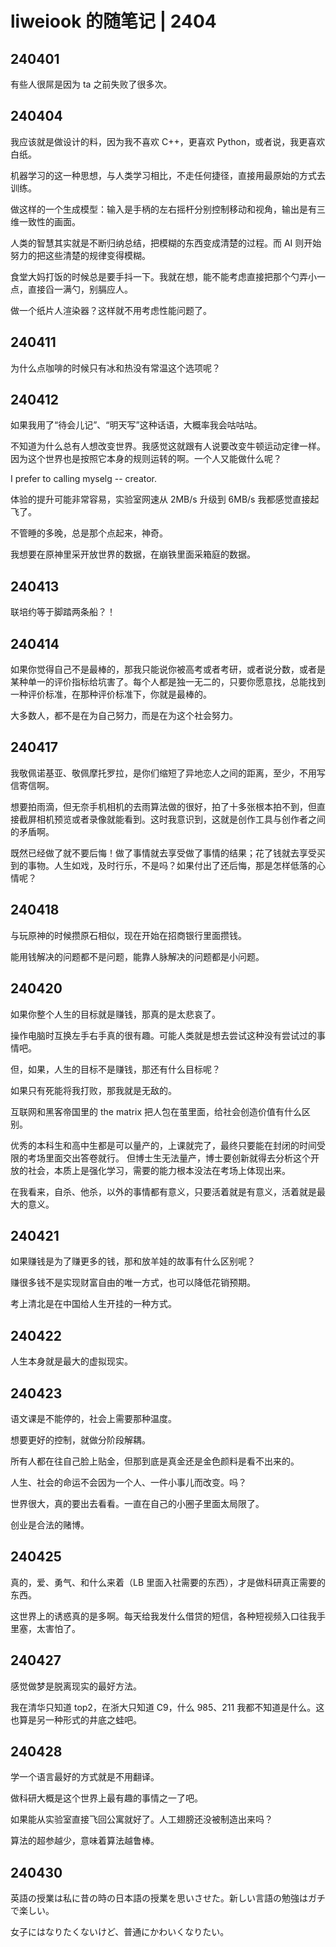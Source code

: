 # liweiook 的随笔记 | 2404

## 240401

有些人很屌是因为 ta 之前失败了很多次。

## 240404

我应该就是做设计的料，因为我不喜欢 C++，更喜欢 Python，或者说，我更喜欢白纸。

机器学习的这一种思想，与人类学习相比，不走任何捷径，直接用最原始的方式去训练。

做这样的一个生成模型：输入是手柄的左右摇杆分别控制移动和视角，输出是有三维一致性的画面。

人类的智慧其实就是不断归纳总结，把模糊的东西变成清楚的过程。而 AI 则开始努力的把这些清楚的规律变得模糊。

食堂大妈打饭的时候总是要手抖一下。我就在想，能不能考虑直接把那个勺弄小一点，直接舀一满勺，别膈应人。

做一个纸片人渲染器？这样就不用考虑性能问题了。

## 240411

为什么点咖啡的时候只有冰和热没有常温这个选项呢？

## 240412

如果我用了“待会儿记”、“明天写”这种话语，大概率我会咕咕咕。

不知道为什么总有人想改变世界。我感觉这就跟有人说要改变牛顿运动定律一样。因为这个世界也是按照它本身的规则运转的啊。一个人又能做什么呢？

I prefer to calling myselg -- creator.

体验的提升可能非常容易，实验室网速从 2MB/s 升级到 6MB/s 我都感觉直接起飞了。

不管睡的多晚，总是那个点起来，神奇。

我想要在原神里采开放世界的数据，在崩铁里面采箱庭的数据。

## 240413

联培约等于脚踏两条船？！

## 240414

如果你觉得自己不是最棒的，那我只能说你被高考或者考研，或者说分数，或者是某种单一的评价指标给坑害了。每个人都是独一无二的，只要你愿意找，总能找到一种评价标准，在那种评价标准下，你就是最棒的。

大多数人，都不是在为自己努力，而是在为这个社会努力。

## 240417

我敬佩诺基亚、敬佩摩托罗拉，是你们缩短了异地恋人之间的距离，至少，不用写信寄信啊。

想要拍雨滴，但无奈手机相机的去雨算法做的很好，拍了十多张根本拍不到，但直接截屏相机预览或者录像就能看到。这时我意识到，这就是创作工具与创作者之间的矛盾啊。

既然已经做了就不要后悔！做了事情就去享受做了事情的结果；花了钱就去享受买到的事物。人生如戏，及时行乐，不是吗？如果付出了还后悔，那是怎样低落的心情呢？

## 240418

与玩原神的时候攒原石相似，现在开始在招商银行里面攒钱。

能用钱解决的问题都不是问题，能靠人脉解决的问题都是小问题。

## 240420

如果你整个人生的目标就是赚钱，那真的是太悲哀了。

操作电脑时互换左手右手真的很有趣。可能人类就是想去尝试这种没有尝试过的事情吧。

但，如果，人生的目标不是赚钱，那还有什么目标呢？

如果只有死能将我打败，那我就是无敌的。

互联网和黑客帝国里的 the matrix 把人包在茧里面，给社会创造价值有什么区别。

优秀的本科生和高中生都是可以量产的，上课就完了，最终只要能在封闭的时间受限的考场里面交出答卷就行。
但博士生无法量产，博士要创新就得去分析这个开放的社会，本质上是强化学习，需要的能力根本没法在考场上体现出来。

在我看来，自杀、他杀，以外的事情都有意义，只要活着就是有意义，活着就是最大的意义。

## 240421

如果赚钱是为了赚更多的钱，那和放羊娃的故事有什么区别呢？

赚很多钱不是实现财富自由的唯一方式，也可以降低花销预期。

考上清北是在中国给人生开挂的一种方式。

## 240422

人生本身就是最大的虚拟现实。

## 240423

语文课是不能停的，社会上需要那种温度。

想要更好的控制，就做分阶段解耦。

所有人都在往自己脸上贴金，但那到底是真金还是金色颜料是看不出来的。

人生、社会的命运不会因为一个人、一件小事儿而改变。吗？

世界很大，真的要出去看看。一直在自己的小圈子里面太局限了。

创业是合法的赌博。

## 240425

真的，爱、勇气、和什么来着（LB 里面入社需要的东西），才是做科研真正需要的东西。

这世界上的诱惑真的是多啊。每天给我发什么借贷的短信，各种短视频入口往我手里塞，太害怕了。

## 240427

感觉做梦是脱离现实的最好方法。

我在清华只知道 top2，在浙大只知道 C9，什么 985、211 我都不知道是什么。这也算是另一种形式的井底之蛙吧。

## 240428

学一个语言最好的方式就是不用翻译。

做科研大概是这个世界上最有趣的事情之一了吧。

如果能从实验室直接飞回公寓就好了。人工翅膀还没被制造出来吗？

算法的超参越少，意味着算法越鲁棒。

## 240430

英語の授業は私に昔の時の日本語の授業を思いさせた。新しい言語の勉強はガチで楽しい。

女子にはなりたくないけど、普通にかわいくなりたい。
